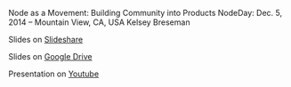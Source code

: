 Node as a Movement: Building Community into Products
NodeDay: Dec. 5, 2014 – Mountain View, CA, USA
Kelsey Breseman

Slides on [Slideshare](http://www.slideshare.net/TechnicalMachine/node-as-a-movement-building-community-into-products-kelsey-breseman-nodeday-2014)

Slides on [Google Drive](https://docs.google.com/presentation/d/1dIQTSfldiCm2BVa3H6eBzA84WEa3P-yrdrHypVypBM0/edit?usp=sharing)

Presentation on [Youtube](https://www.youtube.com/watch?v=c93WZXIN3Jk)
